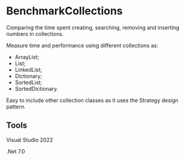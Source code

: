 # BenchmarkCollections

Comparing the time spent creating, searching, removing and inserting numbers in collections.

Measure time and performance using different collections as:
 - ArrayList;
 - List;
 - LinkedList;
 - Dictionary;
 - SortedList;
 - SortedDictionary.

Easy to include other collection classes as it uses the Strategy design pattern.

## Tools
Visual Studio 2022

.Net 7.0
